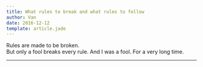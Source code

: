 ```yaml
---
title: What rules to break and what rules to follow
author: Van
date: 2016-12-12
template: article.jade
---
```


Rules are made to be broken.
<br>But only a fool breaks every rule. And I was a fool. For  a very long time.

---









